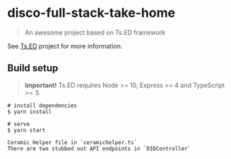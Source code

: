 # disco-full-stack-take-home


> An awesome project based on Ts.ED framework

See [Ts.ED](https://tsed.io) project for more information.

## Build setup

> **Important!** Ts.ED requires Node >= 10, Express >= 4 and TypeScript >= 3.

```batch
# install dependencies
$ yarn install

# serve
$ yarn start

Ceramic Helper file in `ceramichelper.ts`
There are two stubbed out API endpoints in `DIDController`

